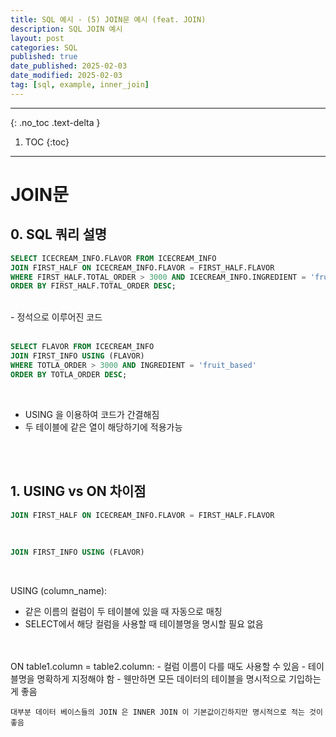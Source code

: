 ```yaml
---
title: SQL 예시 - (5) JOIN문 예시 (feat. JOIN)
description: SQL JOIN 예시
layout: post
categories: SQL
published: true
date_published: 2025-02-03
date_modified: 2025-02-03
tag: [sql, example, inner_join]
---
```

---
{: .no_toc .text-delta }

1. TOC
{:toc}
---

<!-- 글의 제목은 #
    나머지 큰 제목은 ##
    이후 나머지는 3개이상 -->

# JOIN문

## 0. SQL 쿼리 설명
```sql
SELECT ICECREAM_INFO.FLAVOR FROM ICECREAM_INFO
JOIN FIRST_HALF ON ICECREAM_INFO.FLAVOR = FIRST_HALF.FLAVOR
WHERE FIRST_HALF.TOTAL_ORDER > 3000 AND ICECREAM_INFO.INGREDIENT = 'fruit_based'
ORDER BY FIRST_HALF.TOTAL_ORDER DESC;
```
<br>
- 정석으로 이루어진 코드
<br>
<br>

```sql
SELECT FLAVOR FROM ICECREAM_INFO
JOIN FIRST_INFO USING (FLAVOR)
WHERE TOTLA_ORDER > 3000 AND INGREDIENT = 'fruit_based'
ORDER BY TOTLA_ORDER DESC;
```
<br>

- USING 을 이용하여 코드가 간결해짐
- 두 테이블에 같은 열이 해당하기에 적용가능
<br>
<br>

## 1. USING vs ON 차이점
```sql
JOIN FIRST_HALF ON ICECREAM_INFO.FLAVOR = FIRST_HALF.FLAVOR
```
<br>

```sql
JOIN FIRST_INFO USING (FLAVOR)
```
<br>

USING (column_name):
- 같은 이름의 컬럼이 두 테이블에 있을 때 자동으로 매칭
- SELECT에서 해당 컬럼을 사용할 때 테이블명을 명시할 필요 없음
<br>
<br>
ON table1.column = table2.column:
- 컬럼 이름이 다를 때도 사용할 수 있음
- 테이블명을 명확하게 지정해야 함
- 웬만하면 모든 데이터의 테이블을 명시적으로 기입하는게 좋음
<br>

`대부분 데이터 베이스들의 JOIN 은 INNER JOIN 이 기본값이긴하지만 명시적으로 적는 것이 좋음`